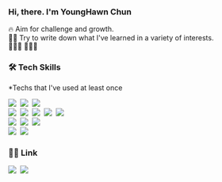 ### Hi, there. I'm YoungHawn Chun

<p align="left">
  
  🔥 Aim for challenge and growth. <br>
  ✍🏻 Try to write down what I've learned in a variety of interests. <br>
  👩🏻‍💻 
  👩🏻‍🎓 

</p>

<h3 align="left">🛠 Tech Skills </h3>
<p align="left"> *Techs that I've used at least once </p>
<p align="left"> 
  <img src="https://img.shields.io/badge/Java-512BD4?style=flat-square&logo=Java&logoColor=white"/></a>&nbsp 
  <img src="https://img.shields.io/badge/SpringBoot-A8B9CC?style=flat-square&logo=Spring Boot&logoColor=white"/></a>&nbsp 
  <img src="https://img.shields.io/badge/Nodejs-3766AB?style=flat-square&logo=Express&logoColor=white"/></a>&nbsp 
  <br> 
  <img src="https://img.shields.io/badge/Javascript-ffb13b?style=flat-square&logo=JavaScript&logoColor=white"/></a>&nbsp 
  <img src="https://img.shields.io/badge/React-09D3AC?style=flat-square&logo=Create React App&logoColor=white"/></a>&nbsp 
  <img src="https://img.shields.io/badge/Mysql-4479A1?style=flat-square&logo=MySql&logoColor=white"/></a>&nbsp
  <img src="https://img.shields.io/badge/Markdown-41454A?style=flat-square&logo=Markdown&logoColor=white"/></a>&nbsp 
  <img src="https://img.shields.io/badge/Linux-FCC624?style=flat-square&logo=Linux&logoColor=white"/></a>&nbsp 
  <br> 
  <img src="https://img.shields.io/badge/aws-000000?style=flat-square&logo=amazon-aws&logoColor=white"/></a>&nbsp 
  <img src="https://img.shields.io/badge/Travis_ci-000000?style=flat-square&logo=CiviCRM&logoColor=white"/></a>&nbsp 
  <img src="https://img.shields.io/badge/NGINX-000000?style=flat-square&logo=NGINX&logoColor=white"/></a>&nbsp 
  <br> 
  <img src="https://img.shields.io/badge/Git-181717?style=flat-square&logo=Git&logoColor=white"/></a>&nbsp 
  <img src="https://img.shields.io/badge/GitHub_Desktop-181717?style=flat-square&logo=Git&logoColor=white"/></a>&nbsp 
</p>

<h3 align="left">✍🏻 Link </h3>
<p align="left">
  <a href="https://chunyounghawn.github.io/"><img src="https://img.shields.io/badge/Git%20Blog-11B48A?style=flat-square&logo=GitBook&logoColor=white&link=https://chunyounghawn.github.io/"/></a>&nbsp
  <a href="mailto:younghawn6868@gmail.com"><img src="https://img.shields.io/badge/Gmail-d14836?style=flat-square&logo=Gmail&logoColor=white&link=younghawn6868@gmail.com"/></a>
</p>
